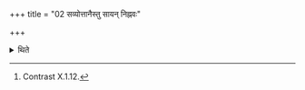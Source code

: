 +++
title = "02 सव्योत्तानैस्तु सायन् निह्नवः"

+++

<details><summary>थिते</summary>

2. In the evening they should make amends by placing (upon the Prastara) their left hands with the palms turned upwards.[^1]  

[^1]: Contrast X.1.12.  
</details>
